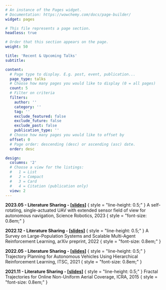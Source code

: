 ```yaml
---
# An instance of the Pages widget.
# Documentation: https://wowchemy.com/docs/page-builder/
widget: pages

# This file represents a page section.
headless: true

# Order that this section appears on the page.
weight: 50

title: 'Recent & Upcoming Talks'
subtitle:

content:
  # Page type to display. E.g. post, event, publication...
  page_type: talks
  # Choose how many pages you would like to display (0 = all pages)
  count: 5
  # Filter on criteria
  filters:
    author: ''
    category: ''
    tag: ''
    exclude_featured: false
    exclude_future: false
    exclude_past: false
    publication_type: ''
  # Choose how many pages you would like to offset by
  offset: 0
  # Page order: descending (desc) or ascending (asc) date.
  order: desc

design:
  columns: '2'
  # Choose a view for the listings:
  #   1 = List
  #   2 = Compact
  #   3 = Card
  #   4 = Citation (publication only)
  view: 2
---
```


**2023.05 - Literature Sharing - [[slides](../talks/20230508组会.pdf)]**
{ style = "line-height: 0.5;" }
A self-rotating, single-actuated UAV with extended sensor field of view for autonomous navigation, Science Robotics, 2023
{ style = "font-size: 0.8em;" }

**2022.12 - Literature Sharing - [[slides](../talks/20221210组会.pdf)]**
{ style = "line-height: 0.5;" }
A Survey on Large-Population Systems and Scalable Multi-Agent Reinforcement Learning, arXiv preprint, 2022
{ style = "font-size: 0.8em;" }

**2022.05 - Literature Sharing - [[slides](../talks/20220514组会.pdf)]**
{ style = "line-height: 0.5;" }
Trajectory Planning for Autonomous Vehicles Using Hierarchical Reinforcement Learning, ITSC, 2021
{ style = "font-size: 0.8em;" }

**2021.11 - Literature Sharing - [[slides](../talks/20211127组会.pdf)]**
{ style = "line-height: 0.5;" }
Fractal Trajectories for Online Non-Uniform Aerial Coverage, ICRA, 2015
{ style = "font-size: 0.8em;" }
